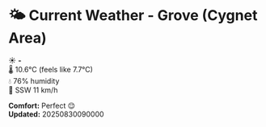 # 🌤️ Current Weather - Grove (Cygnet Area)

☀️ **-**  
🌡️ 10.6°C (feels like 7.7°C)  
💧 76% humidity  
💨 SSW 11 km/h  

**Comfort:** Perfect 😌  
**Updated:** 20250830090000
